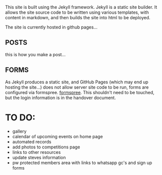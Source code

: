 This site is built using the Jekyll framework. Jekyll is a static site builder. It allows the site source code to be written using various templates, with content in markdown, and then builds the site into html to be deployed.

The site is currently hosted in github pages...

## POSTS

this is how you make a post...

## FORMS

As Jekyll produces a static site, and GitHub Pages (which may end up hosting the site...) does not allow server site code to be run, forms are configured via formspree. [formspree](https://formspree.io/guides/jekyll/). This shouldn't need to be touched, but the login information is in the handover document.

# TO DO:
* gallery
* calendar of upcoming events on home page
* automated records
* add photos to competitions page
* links to other resources
* update steves information
* pw protected members area with links to whatsapp gc's and sign up forms
